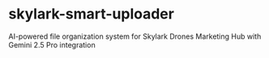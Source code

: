 # skylark-smart-uploader
AI-powered file organization system for Skylark Drones Marketing Hub with Gemini 2.5 Pro integration
